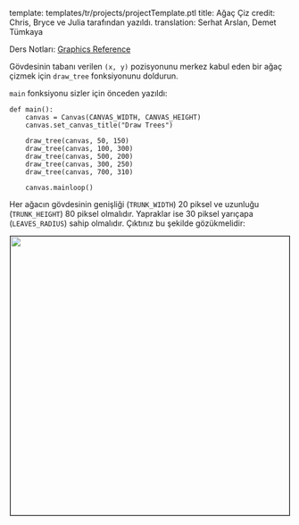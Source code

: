 template: templates/tr/projects/projectTemplate.ptl
title: Ağaç Çiz
credit: Chris, Bryce ve Julia tarafından yazıldı.
translation: Serhat Arslan, Demet Tümkaya

Ders Notları: [Graphics Reference]({{pathToRoot}}tr/resources/graphics.html)<br/>

Gövdesinin tabanı verilen `(x, y)` pozisyonunu merkez kabul eden bir ağaç çizmek için `draw_tree` fonksiyonunu doldurun.

`main` fonksiyonu sizler için önceden yazıldı:

```
def main():
    canvas = Canvas(CANVAS_WIDTH, CANVAS_HEIGHT)
    canvas.set_canvas_title("Draw Trees")

    draw_tree(canvas, 50, 150)
    draw_tree(canvas, 100, 300)
    draw_tree(canvas, 500, 200)
    draw_tree(canvas, 300, 250)
    draw_tree(canvas, 700, 310)

    canvas.mainloop()
```

Her ağacın gövdesinin genişliği (`TRUNK_WIDTH`) 20 piksel ve uzunluğu (`TRUNK_HEIGHT`) 80 piksel olmalıdır. Yapraklar ise 30 piksel yarıçapa (`LEAVES_RADIUS`) sahip olmalıdır. Çıktınız bu şekilde gözükmelidir:

<center>
<img style="width:500px; border: 1px solid black" src="{{pathToRoot}}img/projects/madmethods/demo.png">	
</center>
